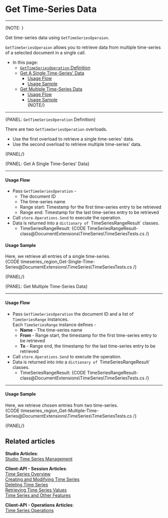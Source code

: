 ﻿# Get Time-Series Data

---

{NOTE: }

Get time-series data using `GetTimeSeriesOperaion`.  

`GetTimeSeriesOperaion` allows you to retrieve data from multiple 
time-series of a selected document in a single call.  

* In this page:  
  * [`GetTimeSeriesOperation` Definition](../../../../document-extensions/timeseries/client-api/store-operations/get-ts-data#gettimeseriesoperation-definition)  
  * [Get A Single Time-Series' Data](../../../../document-extensions/timeseries/client-api/store-operations/get-ts-data#get-a-single-time-series)  
     * [Usage Flow](../../../../document-extensions/timeseries/client-api/store-operations/get-ts-data#usage-flow)  
     * [Usage Sample](../../../../document-extensions/timeseries/client-api/store-operations/get-ts-data#usage-sample)  
  * [Get Multiple Time-Series Data](../../../../document-extensions/timeseries/client-api/store-operations/get-ts-data#get-multiple-time-series-data)  
     * [Usage Flow](../../../../document-extensions/timeseries/client-api/store-operations/get-ts-data#usage-flow-1)  
     * [Usage Sample](../../../../document-extensions/timeseries/client-api/store-operations/get-ts-data#usage-sample-1)  
{NOTE/}

---

{PANEL: `GetTimeSeriesOperation` Definition}

There are two `GetTimeSeriesOperation` overloads.  

* Use the first overload to retrieve a single time-series' data.  
* Use the second overload to retrieve multiple time-series' data.  

{PANEL/}

{PANEL: Get A Single Time-Series' Data}

---

#### Usage Flow

* Pass `GetTimeSeriesOperation` -  
   * The document ID  
   * The time-series name  
   * Range start: Timestamp for the first time-series entry to be retrieved  
   * Range end: Timestamp for the last time-series entry to be retrieved  
* Call `store.Operations.Send` to execute the operation.  
* Data is returned into a `dictionary of `TimeSeriesRangeResult` classes.  
   * TimeSeriesRangeResult:
     {CODE TimeSeriesRangeResult-class@DocumentExtensions\TimeSeries\TimeSeriesTests.cs /}  

#### Usage Sample

Here, we retrieve all entries of a single time-series.  
{CODE timeseries_region_Get-Single-Time-Series@DocumentExtensions\TimeSeries\TimeSeriesTests.cs /}  

{PANEL/}


{PANEL: Get Multiple Time-Series Data}

---

#### Usage Flow

* Pass `GetTimeSeriesOperation` the document ID and a list of `TimeSeriesRange` instances.  
  Each `TimeSeriesRange` instance defines -  
   * **Name** - The time-series name  
   * **From** - Range start, the timestamp for the first time-series entry to be retrieved  
   * **To** - Range end, the timestamp for the last time-series entry to be retrieved  
* Call `store.Operations.Send` to execute the operation.  
* Data is returned into into a `dictionary of `TimeSeriesRangeResult` classes.  
   * TimeSeriesRangeResult:
     {CODE TimeSeriesRangeResult-class@DocumentExtensions\TimeSeries\TimeSeriesTests.cs /}  

---

#### Usage Sample

Here, we retrieve chosen entries from two time-series.  
{CODE timeseries_region_Get-Multiple-Time-Series@DocumentExtensions\TimeSeries\TimeSeriesTests.cs /}  

{PANEL/}

## Related articles
**Studio Articles**:  
[Studio Time Series Management]()  

**Client-API - Session Articles**:  
[Time Series Overview]()  
[Creating and Modifying Time Series]()  
[Deleting Time Series]()  
[Retrieving Time Series Values]()  
[Time Series and Other Features]()  

**Client-API - Operations Articles**:  
[Time Series Operations]()  
